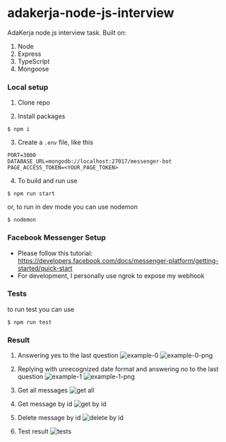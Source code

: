 # adakerja-node-js-interview
AdaKerja node.js interview task. Built on:
1. Node
2. Express
3. TypeScript
4. Mongoose

### Local setup
1. Clone repo

2. Install packages
```
$ npm i
```

3. Create a `.env` file, like this
```
PORT=3000
DATABASE_URL=mongodb://localhost:27017/messenger-bot
PAGE_ACCESS_TOKEN=<YOUR_PAGE_TOKEN>
```

4. To build and run use
```
$ npm run start
```
or, to run in dev mode you can use nodemon
```
$ nodemon
```

### Facebook Messenger Setup
- Please follow this tutorial: https://developers.facebook.com/docs/messenger-platform/getting-started/quick-start
- For development, I personally use ngrok to expose my webhook

### Tests
to run test you can use
```
$ npm run test
```

### Result
1. Answering yes to the last question
![example-0](/documentation/example-0.gif?raw=true)
![example-0-png](/documentation/example-0.png?raw=true)

2. Replying with unrecognized date format and answering no to the last question
![example-1](/documentation/example-1.gif?raw=true)
![example-1-png](/documentation/example-1.png?raw=true)

3. Get all messages
![get all](/documentation/getAll.png?raw=true)

4. Get message by id
![get by id](/documentation/getById.png?raw=true)

5. Delete message by id
![delete by id](/documentation/deleteById.png?raw=true)

6. Test result
![tests](/documentation/tests.png?raw=true)
